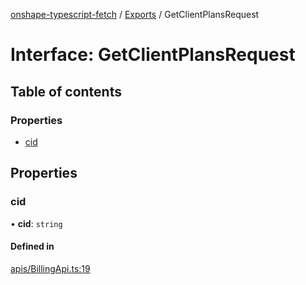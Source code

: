 [onshape-typescript-fetch](../README.md) / [Exports](../modules.md) / GetClientPlansRequest

# Interface: GetClientPlansRequest

## Table of contents

### Properties

- [cid](GetClientPlansRequest.md#cid)

## Properties

### cid

• **cid**: `string`

#### Defined in

[apis/BillingApi.ts:19](https://github.com/toebes/onshape-typescript-fetch/blob/3e11ae1/apis/BillingApi.ts#L19)
